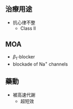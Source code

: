 ## 治療用途
- 抗心律不整
	- Class II
## MOA
- $\beta_{1}$-blocker
- blockade of Na<sup>+</sup> channels
## 藥動
- 被高速代謝
	- 超短效
